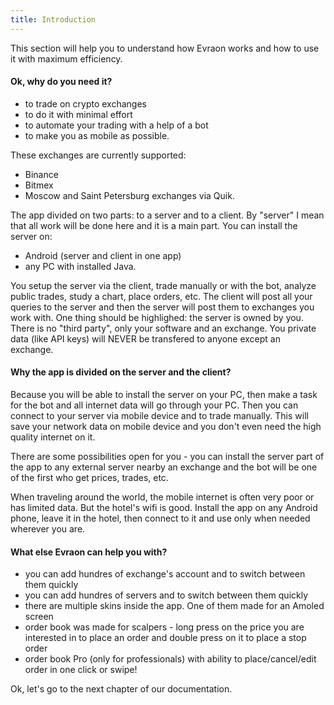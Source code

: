 ```yaml
---
title: Introduction
---
```


This section will help you to understand how Evraon works and how to use it with maximum efficiency.

#### Ok, why do you need it?

- to trade on crypto exchanges
- to do it with minimal effort
- to automate your trading with a help of a bot
- to make you as mobile as possible.

These exchanges are currently supported:

- Binance
- Bitmex
- Moscow and Saint Petersburg exchanges via Quik.

The app divided on two parts: to a server and to a client. By "server" I mean that all work will be done here and it is a main part. You can install the server on:

- Android (server and client in one app)
- any PC with installed Java.

You setup the server via the client, trade manually or with the bot, analyze public trades, study a chart, place orders, etc. The client will post all your queries to the server and then the server will post them to exchanges you work with. One thing should be highlighed: the server is owned by you. There is no "third party", only your software and an exchange. You private data (like API keys) will NEVER be transfered to anyone except an exchange.

#### Why the app is divided on the server and the client?

Because you will be able to install the server on your PC, then make a task for the bot and all internet data will go through your PC. Then you can connect to your server via mobile device and to trade manually. This will save your network data on mobile device and you don't even need the high quality internet on it.

There are some possibilities open for you - you can install the server part of the app to any external server nearby an exchange and the bot will be one of the first who get prices, trades, etc.

When traveling around the world, the mobile internet is often very poor or has limited data. But the hotel's wifi is good. Install the app on any Android phone, leave it in the hotel, then connect to it and use only when needed wherever you are.

#### What else Evraon can help you with?

- you can add hundres of exchange's account and to switch between them quickly
- you can add hundres of servers and to switch between them quickly
- there are multiple skins inside the app. One of them made for an Amoled screen
- order book was made for scalpers - long press on the price you are interested in to place an order and double press on it to place a stop order
- order book Pro (only for professionals) with ability to place/cancel/edit order in one click or swipe!

Ok, let's go to the next chapter of our documentation.
